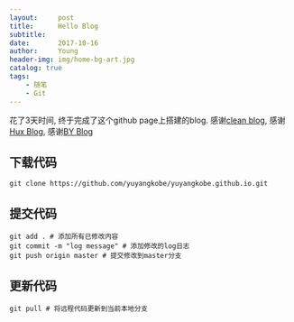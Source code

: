 ```yaml
---
layout:     post
title:      Hello Blog
subtitle:   
date:       2017-10-16
author:     Young
header-img: img/home-bg-art.jpg
catalog: true
tags:
    - 随笔
    - Git
---
```


花了3天时间, 终于完成了这个github page上搭建的blog.
感谢[clean blog](https://github.com/BlackrockDigital/startbootstrap-clean-blog-jekyll/), 感谢[Hux Blog](https://github.com/Huxpro/huxpro.github.io), 感谢[BY Blog](https://github.com/qiubaiying/qiubaiying.github.io)

## 下载代码
```git
git clone https://github.com/yuyangkobe/yuyangkobe.github.io.git
```

## 提交代码
```git
git add . # 添加所有已修改内容
git commit -m "log message" # 添加修改的log日志
git push origin master # 提交修改到master分支
```

## 更新代码
```git
git pull # 将远程代码更新到当前本地分支
```